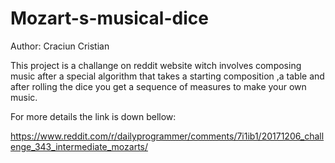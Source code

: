 # Mozart-s-musical-dice
Author: Craciun Cristian

This project is a challange on reddit website witch involves composing music after a special algorithm that takes a starting composition
,a table and after rolling the dice you get a sequence of measures to make your own music.

For more details the link is down bellow:

https://www.reddit.com/r/dailyprogrammer/comments/7i1ib1/20171206_challenge_343_intermediate_mozarts/
